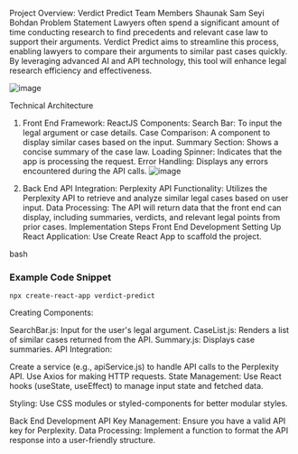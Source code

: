 Project Overview: Verdict Predict
Team Members
Shaunak
Sam
Seyi
Bohdan
Problem Statement
Lawyers often spend a significant amount of time conducting research to find precedents and relevant case law to support their arguments. Verdict Predict aims to streamline this process, enabling lawyers to compare their arguments to similar past cases quickly. By leveraging advanced AI and API technology, this tool will enhance legal research efficiency and effectiveness.


![image](https://github.com/user-attachments/assets/d3723250-92f7-4a40-b8ff-06be985e497e)

Technical Architecture
1. Front End
Framework: ReactJS
Components:
Search Bar: To input the legal argument or case details.
Case Comparison: A component to display similar cases based on the input.
Summary Section: Shows a concise summary of the case law.
Loading Spinner: Indicates that the app is processing the request.
Error Handling: Displays any errors encountered during the API calls.
![image](https://github.com/user-attachments/assets/9f9594ed-eddb-4443-bc89-7fc3c85d3c35)

3. Back End
API Integration: Perplexity API
Functionality: Utilizes the Perplexity API to retrieve and analyze similar legal cases based on user input.
Data Processing: The API will return data that the front end can display, including summaries, verdicts, and relevant legal points from prior cases.
Implementation Steps
Front End Development
Setting Up React Application: Use Create React App to scaffold the project.

bash
### Example Code Snippet
```npx create-react-app verdict-predict```


Creating Components:

SearchBar.js: Input for the user's legal argument.
CaseList.js: Renders a list of similar cases returned from the API.
Summary.js: Displays case summaries.
API Integration:

Create a service (e.g., apiService.js) to handle API calls to the Perplexity API.
Use Axios for making HTTP requests.
State Management: Use React hooks (useState, useEffect) to manage input state and fetched data.

Styling: Use CSS modules or styled-components for better modular styles.

Back End Development
API Key Management: Ensure you have a valid API key for Perplexity.
Data Processing: Implement a function to format the API response into a user-friendly structure.
